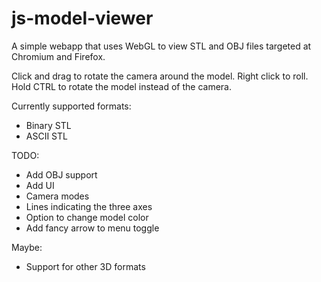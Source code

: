 js-model-viewer
===============

A simple webapp that uses WebGL to view STL and OBJ files targeted at
Chromium and Firefox.

Click and drag to rotate the camera around the model. Right click to
roll. Hold CTRL to rotate the model instead of the camera.

Currently supported formats:
* Binary STL
* ASCII STL

TODO:
* Add OBJ support
* Add UI
* Camera modes
* Lines indicating the three axes
* Option to change model color
* Add fancy arrow to menu toggle

Maybe:
* Support for other 3D formats
